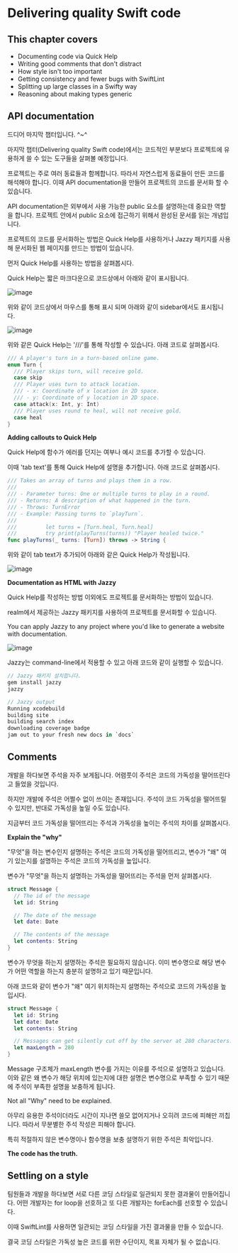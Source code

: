 # Delivering quality Swift code

## This chapter covers
- Documenting code via Quick Help
- Writing good comments that don't distract
- How style isn't too important
- Getting consistency and fewer bugs with SwiftLint
- Splitting up large classes in a Swifty way
- Reasoning about making types generic

## API documentation
드디어 마지막 챕터입니다. ^~^

마지막 챕터(Delivering quality Swift code)에서는 코드적인 부분보다 프로젝트에 유용하게 쓸 수 있는 도구들을 살펴볼 예정입니다.

프로젝트는 주로 여러 동료들과 함께합니다. 따라서 자연스럽게 동료들이 만든 코드를 해석해야 합니다.
이때 API documentation을 만들어 프로젝트의 코드를 문서화 할 수 있습니다.

API documentation은 외부에서 사용 가능한 public 요소를 설명하는데 중요한 역할을 합니다.
프로젝트 안에서 public 요소에 접근하기 위해서 완성된 문서를 읽는 개념입니다.

프로젝트의 코드를 문서화하는 방법은 Quick Help를 사용하거나 Jazzy 패키지를 사용해 문서화된 웹 페이지를 만드는 방법이 있습니다.

먼저 Quick Help를 사용하는 방법을 살펴봅시다.

Quick Help는 짧은 마크다운으로 코드상에서 아래와 같이 표시됩니다.

![image](https://github.com/hongjunehuke/Swift-in-depth/assets/83629193/0004055c-4ed8-467d-b25d-48d0a9d9fffa)

위와 같이 코드상에서 마우스를 통해 표시 되며 아래와 같이 sidebar에서도 표시됩니다.

![image](https://github.com/hongjunehuke/Swift-in-depth/assets/83629193/92721cc4-2f3e-48b8-b493-5f6855be4e81)


위와 같은 Quick Help는 '///'를 통해 작성할 수 있습니다.
아래 코드로 살펴봅시다.

```swift
/// A player's turn in a turn-based online game.
enum Turn {
  /// Player skips turn, will receive gold.
  case skip
  /// Player uses turn to attack location.
  /// - x: Coordinate of x location in 2D space.
  /// - y: Coordinate of y location in 2D space.
  case attack(x: Int, y: Int)
  /// Player uses round to heal, will not receive gold.
  case heal
}
```

**Adding callouts to Quick Help**

Quick Help에 함수가 에러를 던지는 여부나 예시 코드를 추가할 수 있습니다.

이때 'tab text'를 통해 Quick Help에 설명을 추가합니다.
아래 코드로 살펴봅시다.

```swift
/// Takes an array of turns and plays them in a row.
///
/// - Parameter turns: One or multiple turns to play in a round.
/// - Returns: A description of what happened in the turn.
/// - Throws: TurnError
/// - Example: Passing turns to `playTurn`.
///
///         let turns = [Turn.heal, Turn.heal]
///         try print(playTurns(turns)) "Player healed twice."
func playTurns(_ turns: [Turn]) throws -> String {
```

위와 같이 tab text가 추가되어 아래와 같은 Quick Help가 작성됩니다.

![image](https://github.com/hongjunehuke/Swift-in-depth/assets/83629193/64052fdd-cd2f-4650-b173-9303bc8170d8)

**Documentation as HTML with Jazzy**

Quick Help를 작성하는 방법 이외에도 프로젝트를 문서화하는 방법이 있습니다.

realm에서 제공하는 Jazzy 패키지를 사용하여 프로젝트를 문서화할 수 있습니다.

You can apply Jazzy to any project where you'd like to generate a website with documentation.

![image](https://github.com/hongjunehuke/Swift-in-depth/assets/83629193/e23d3992-9c35-43e3-9321-1f13186e72a9)

Jazzy는 command-line에서 적용할 수 있고 아래 코드와 같이 실행할 수 있습니다.

```swift
// Jazzy 패키지 설치합니다.
gem install jazzy
jazzy
```

```swift
// Jazzy output
Running xcodebuild
building site
building search index
downloading coverage badge
jam out to your fresh new docs in `docs`
```

## Comments

개발을 하다보면 주석을 자주 보게됩니다. 
어렴풋이 주석은 코드의 가독성을 떨어뜨린다고 들었을 것입니다.

하지만 개발에 주석은 어쩔수 없이 쓰이는 존재입니다. 
주석이 코드 가독성을 떨어뜨릴 수 있지만, 반대로 가독성을 높일 수도 있습니다.

지금부터 코드 가독성을 떨어뜨리는 주석과 가독성을 높이는 주석의 차이를 살펴봅시다.

**Explain the "why"**

"무엇"을 하는 변수인지 설명하는 주석은 코드의 가독성을 떨어뜨리고, 변수가 "왜" 여기 있는지를 설명하는 주석은 코드의 가독성을 높입니다.

변수가 "무엇"을 하는지 설명하는 가독성을 떨어뜨리는 주석을 먼저 살펴봅시다.

```swift
struct Message {
  // The id of the message
  let id: String

  // The date of the message
  let date: Date

  // The contents of the message
  let contents: String
}
```

변수가 무엇을 하는지 설명하는 주석은 필요하지 않습니다.
이미 변수명으로 해당 변수가 어떤 역할을 하는지 충분히 설명하고 있기 때문입니다.

아래 코드와 같이 변수가 "왜" 여기 위치하는지 설명하는 주석으로 코드의 가독성을 높입시다.

```swift
struct Message {
  let id: String
  let date: Date
  let contents: String

  // Messages can get silently cut off by the server at 280 characters.
  let maxLength = 280
}
```

Message 구조체가 maxLength 변수를 가지는 이유를 주석으로 설명하고 있습니다.
이와 같은 왜 변수가 해당 위치에 있는지에 대한 설명은 변수명으로 부족할 수 있기 때문에 주석이 부족한 설명을 보충하게 됩니다.

Not all "Why" need to be explained.

아무리 유용한 주석이더라도 시간이 지나면 쓸모 없어지거나 오히려 코드에 피해만 끼칩니다.
따라서 무분별한 주석 작성은 피해야 합니다.

특히 적절하지 않은 변수명이나 함수명을 보충 설명하기 위한 주석은 최악입니다.

**The code has the truth.**

## Settling on a style

팀원들과 개발을 하다보면 서로 다른 코딩 스타일로 일관되지 못한 결과물이 만들어집니다.
어떤 개발자는 for loop을 선호하고 또 다른 개발자는 forEach를 선호할 수 있습니다.

이때 SwiftLint를 사용하면 일관되는 코딩 스타일을 가진 결과물을 만들 수 있습니다.

결국 코딩 스타일은 가독성 높은 코드를 위한 수단이지, 목표 자체가 될 수 없습니다.













